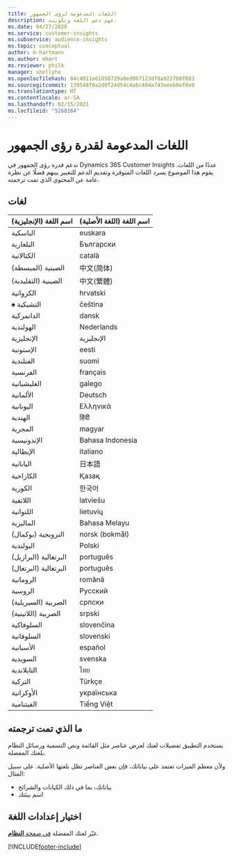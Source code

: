 ```yaml
---
title: اللغات المدعومة لرؤى الجمهور
description: فهم دعم اللغة وتكوينه.
ms.date: 04/27/2020
ms.service: customer-insights
ms.subservice: audience-insights
ms.topic: conceptual
author: m-hartmann
ms.author: mhart
ms.reviewer: philk
manager: shellyha
ms.openlocfilehash: 84c4011e61058729a0ed0b7123df8a9227b0f083
ms.sourcegitcommit: 139548f8a2d0f24d54c4a6c404a743eeeb8ef8e0
ms.translationtype: HT
ms.contentlocale: ar-SA
ms.lasthandoff: 02/15/2021
ms.locfileid: "5268164"
---
```

# <a name="supported-languages-for-audience-insights-capability"></a>اللغات المدعومة لقدرة رؤى الجمهور

تدعم قدرة رؤى الجمهور في Dynamics 365 Customer Insights عددًا من اللغات. يقوم هذا الموضوع بسرد اللغات المتوفرة وتقديم الدعم للتغيير بينهم فضلًا عن نظرة عامة عن المحتوي الذي تمت ترجمته.

## <a name="languages"></a>لغات

| اسم اللغة (الإنجليزية)|  اسم اللغة (اللغة الأصلية) |
| ------------- | ------------- |
| الباسكية | euskara |
| البلغارية | Български |
| الكتالانية | català |
| الصينية (المبسطة) | 中文(简体) |
| الصينية (التقليدية) | 中文(繁體) |
| ‏‏الكرواتية | hrvatski |
| ♠ التشيكية | čeština |
| الدانمركية | dansk |
| الهولندية | Nederlands |
| الإنجليزية | الإنجليزية |
| الإستونية | eesti |
| الفنلندية | suomi |
| الفرنسية | français |
| الغليشيانية | galego |
| الألمانية | Deutsch |
| اليونانية | Ελληνικά |
| الهندية | हिंदी |
| المجرية | magyar |
| الإندونيسية | Bahasa Indonesia |
| الإيطالية | italiano |
| اليابانية | 日本語 |
| الكازاخية | Қазақ |
| الكورية | 한국어 |
| اللاتفية | latviešu |
| اللتوانية | lietuvių |
| الماليزية | Bahasa Melayu |
| النرويجية (بوكمال)‏ | norsk (bokmål) |
| البولندية | Polski |
| البرتغالية (البرازيل)‏ | português |
| البرتغالية (البرتغال)‏ | português |
| الرومانية | română |
| الروسية | Русский |
| الصربية (السيريلية) | српски |
| الصربية (اللاتينية) | srpski |
| السلوفاكية | slovenčina |
| السلوفانية | slovenski |
| الأسبانية | español |
| السويدية | svenska |
| التايلاندية | ไทย |
| التركية | Türkçe |
| الأوكرانية | українська |
| الفيتنامية‬ | Tiếng Việt |

## <a name="whats-translated"></a>ما الذي تمت ترجمته

يستخدم التطبيق تفضيلات لغتك لعرض عناصر مثل القائمة ونص التسمية ورسائل النظام بلغتك المفضلة.

ولأن معظم الميزات تعتمد على بياناتك، فإن بعض العناصر تظل بلغتها الأصلية. على سبيل المثال:

- بياناتك، بما في ذلك الكيانات والشرائح
- اسم بيئتك

## <a name="choose-your-language-settings"></a>اختيار إعدادات اللغة  

غيّر لغتك المفضلة [في صفحة **النظام**](system.md).


[!INCLUDE[footer-include](../includes/footer-banner.md)]